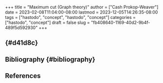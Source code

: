 +++
title = "Maximum cut (Graph theory)"
author = ["Cash Prokop-Weaver"]
date = 2023-02-08T11:04:00-08:00
lastmod = 2023-12-05T14:26:35-08:00
tags = ["hastodo", "concept", "hastodo", "concept"]
categories = ["hastodo", "concept"]
draft = false
slug = "fb408640-1169-40d2-9b4f-489f5d592930"
+++

##  {#d41d8c}


## Bibliography {#bibliography}

## References

<style>.csl-entry{text-indent: -1.5em; margin-left: 1.5em;}</style><div class="csl-bib-body">
</div>
